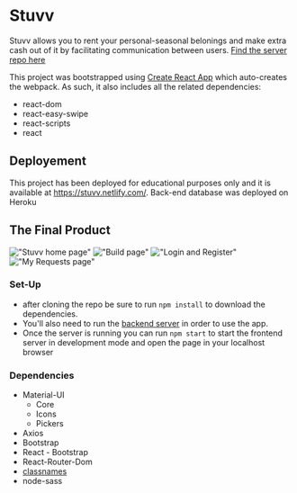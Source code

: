 # Stuvv

Stuvv allows you to rent your personal-seasonal belonings and make extra cash out of it by facilitating communication between users.
[Find the server repo here](https://github.com/tlowande/stuvv-api)

This project was bootstrapped using [Create React App](https://github.com/facebook/create-react-app) which auto-creates the webpack. As such, it also includes all the related dependencies:

- react-dom
- react-easy-swipe
- react-scripts
- react

## Deployement

This project has been deployed for educational purposes only and it is available at https://stuvv.netlify.com/. Back-end database was deployed on Heroku

## The Final Product

!["Stuvv home page"](https://github.com/TYLER-JM/stuvv-react-frontend/blob/jordan/demoDay/docs/homePage.gif?raw=true)
!["Build page"](https://github.com/TYLER-JM/stuvv-react-frontend/blob/jordan/demoDay/docs/buildPageImage.png?raw=true)
!["Login and Register"](https://github.com/TYLER-JM/stuvv-react-frontend/blob/jordan/demoDay/docs/loginRegisterimage.png?raw=true)
!["My Requests page"](https://github.com/TYLER-JM/stuvv-react-frontend/blob/jordan/demoDay/docs/myRequestsImage.png?raw=true)

### Set-Up

- after cloning the repo be sure to run `npm install` to download the dependencies.
- You'll also need to run the [backend server](https://github.com/tlowande/stuvv-api) in order to use the app.
- Once the server is running you can run `npm start` to start the frontend server in development mode and open the page in your localhost browser

### Dependencies

- Material-UI
  - Core
  - Icons
  - Pickers
- Axios
- Bootstrap
- React - Bootstrap
- React-Router-Dom
- [classnames](https://github.com/JedWatson/classnames)
- node-sass
